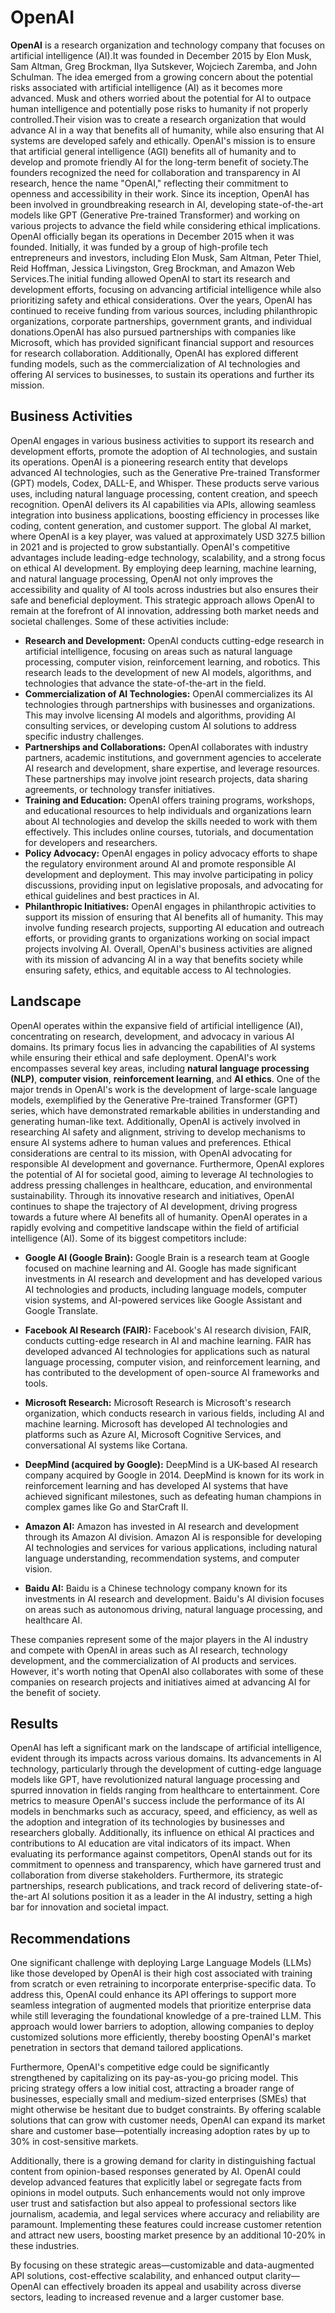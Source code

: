 # OpenAI

**OpenAI** is a research organization and technology company that focuses on artificial intelligence (AI).It was founded in December 2015 by Elon Musk, Sam Altman, Greg Brockman, Ilya Sutskever, Wojciech Zaremba, and John Schulman. The idea emerged from a growing concern about the potential risks associated with artificial intelligence (AI) as it becomes more advanced. Musk and others worried about the potential for AI to outpace human intelligence and potentially pose risks to humanity if not properly controlled.Their vision was to create a research organization that would advance AI in a way that benefits all of humanity, while also ensuring that AI systems are developed safely and ethically. OpenAI's mission is to ensure that artificial general intelligence (AGI) benefits all of humanity and to develop and promote friendly AI for the long-term benefit of society.The founders recognized the need for collaboration and transparency in AI research, hence the name "OpenAI," reflecting their commitment to openness and accessibility in their work. Since its inception, OpenAI has been involved in groundbreaking research in AI, developing state-of-the-art models like GPT (Generative Pre-trained Transformer) and working on various projects to advance the field while considering ethical implications. OpenAI officially began its operations in December 2015 when it was founded. Initially, it was funded by a group of high-profile tech entrepreneurs and investors, including Elon Musk, Sam Altman, Peter Thiel, Reid Hoffman, Jessica Livingston, Greg Brockman, and Amazon Web Services.The initial funding allowed OpenAI to start its research and development efforts, focusing on advancing artificial intelligence while also prioritizing safety and ethical considerations. Over the years, OpenAI has continued to receive funding from various sources, including philanthropic organizations, corporate partnerships, government grants, and individual donations.OpenAI has also pursued partnerships with companies like Microsoft, which has provided significant financial support and resources for research collaboration. Additionally, OpenAI has explored different funding models, such as the commercialization of AI technologies and offering AI services to businesses, to sustain its operations and further its mission.

## Business Activities
OpenAI engages in various business activities to support its research and development efforts, promote the adoption of AI technologies, and sustain its operations. OpenAI is a pioneering research entity that develops advanced AI technologies, such as the Generative Pre-trained Transformer (GPT) models, Codex, DALL-E, and Whisper. These products serve various uses, including natural language processing, content creation, and speech recognition. OpenAI delivers its AI capabilities via APIs, allowing seamless integration into business applications, boosting efficiency in processes like coding, content generation, and customer support. The global AI market, where OpenAI is a key player, was valued at approximately USD 327.5 billion in 2021 and is projected to grow substantially. OpenAI's competitive advantages include leading-edge technology, scalability, and a strong focus on ethical AI development. By employing deep learning, machine learning, and natural language processing, OpenAI not only improves the accessibility and quality of AI tools across industries but also ensures their safe and beneficial deployment. This strategic approach allows OpenAI to remain at the forefront of AI innovation, addressing both market needs and societal challenges.
Some of these activities include:

* **Research and Development:** OpenAI conducts cutting-edge research in artificial intelligence, focusing on areas such as natural language processing, computer vision, reinforcement learning, and robotics. This research leads to the development of new AI models, algorithms, and technologies that advance the state-of-the-art in the field.
* **Commercialization of AI Technologies:** OpenAI commercializes its AI technologies through partnerships with businesses and organizations. This may involve licensing AI models and algorithms, providing AI consulting services, or developing custom AI solutions to address specific industry challenges.
* **Partnerships and Collaborations:** OpenAI collaborates with industry partners, academic institutions, and government agencies to accelerate AI research and development, share expertise, and leverage resources. These partnerships may involve joint research projects, data sharing agreements, or technology transfer initiatives.
* **Training and Education:** OpenAI offers training programs, workshops, and educational resources to help individuals and organizations learn about AI technologies and develop the skills needed to work with them effectively. This includes online courses, tutorials, and documentation for developers and researchers.
* **Policy Advocacy:** OpenAI engages in policy advocacy efforts to shape the regulatory environment around AI and promote responsible AI development and deployment. This may involve participating in policy discussions, providing input on legislative proposals, and advocating for ethical guidelines and best practices in AI.
* **Philanthropic Initiatives:** OpenAI engages in philanthropic activities to support its mission of ensuring that AI benefits all of humanity. This may involve funding research projects, supporting AI education and outreach efforts, or providing grants to organizations working on social impact projects involving AI.
Overall, OpenAI's business activities are aligned with its mission of advancing AI in a way that benefits society while ensuring safety, ethics, and equitable access to AI technologies.

## Landscape
OpenAI operates within the expansive field of artificial intelligence (AI), concentrating on research, development, and advocacy in various AI domains. Its primary focus lies in advancing the capabilities of AI systems while ensuring their ethical and safe deployment. OpenAI's work encompasses several key areas, including **natural language processing (NLP)**, **computer vision**, **reinforcement learning**, and **AI ethics**. One of the major trends in OpenAI's work is the development of large-scale language models, exemplified by the Generative Pre-trained Transformer (GPT) series, which have demonstrated remarkable abilities in understanding and generating human-like text. Additionally, OpenAI is actively involved in researching AI safety and alignment, striving to develop mechanisms to ensure AI systems adhere to human values and preferences. Ethical considerations are central to its mission, with OpenAI advocating for responsible AI development and governance. Furthermore, OpenAI explores the potential of AI for societal good, aiming to leverage AI technologies to address pressing challenges in healthcare, education, and environmental sustainability. Through its innovative research and initiatives, OpenAI continues to shape the trajectory of AI development, driving progress towards a future where AI benefits all of humanity. OpenAI operates in a rapidly evolving and competitive landscape within the field of artificial intelligence (AI). Some of its biggest competitors include:
  
* **Google AI (Google Brain):** Google Brain is a research team at Google focused on machine learning and AI. Google has made significant investments in AI 
research and development and has developed various AI technologies and products, including language models, computer vision systems, and AI-powered services like Google Assistant and Google Translate.

* **Facebook AI Research (FAIR):** Facebook's AI research division, FAIR, conducts cutting-edge research in AI and machine learning. FAIR has developed advanced AI technologies for applications such as natural language processing, computer vision, and reinforcement learning, and has contributed to the development of open-source AI frameworks and tools.

* **Microsoft Research:** Microsoft Research is Microsoft's research organization, which conducts research in various fields, including AI and machine learning. Microsoft has developed AI technologies and platforms such as Azure AI, Microsoft Cognitive Services, and conversational AI systems like Cortana.

* **DeepMind (acquired by Google):** DeepMind is a UK-based AI research company acquired by Google in 2014. DeepMind is known for its work in reinforcement learning and has developed AI systems that have achieved significant milestones, such as defeating human champions in complex games like Go and StarCraft II.

* **Amazon AI:** Amazon has invested in AI research and development through its Amazon AI division. Amazon AI is responsible for developing AI technologies and services for various applications, including natural language understanding, recommendation systems, and computer vision.

* **Baidu AI:** Baidu is a Chinese technology company known for its investments in AI research and development. Baidu's AI division focuses on areas such as autonomous driving, natural language processing, and healthcare AI.

These companies represent some of the major players in the AI industry and compete with OpenAI in areas such as AI research, technology development, and the commercialization of AI products and services. However, it's worth noting that OpenAI also collaborates with some of these companies on research projects and initiatives aimed at advancing AI for the benefit of society.

## Results
OpenAI has left a significant mark on the landscape of artificial intelligence, evident through its impacts across various domains. Its advancements in AI technology, particularly through the development of cutting-edge language models like GPT, have revolutionized natural language processing and spurred innovation in fields ranging from healthcare to entertainment. Core metrics to measure OpenAI's success include the performance of its AI models in benchmarks such as accuracy, speed, and efficiency, as well as the adoption and integration of its technologies by businesses and researchers globally. Additionally, its influence on ethical AI practices and contributions to AI education are vital indicators of its impact. When evaluating its performance against competitors, OpenAI stands out for its commitment to openness and transparency, which have garnered trust and collaboration from diverse stakeholders. Furthermore, its strategic partnerships, research publications, and track record of delivering state-of-the-art AI solutions position it as a leader in the AI industry, setting a high bar for innovation and societal impact.


## Recommendations

One significant challenge with deploying Large Language Models (LLMs) like those developed by OpenAI is their high cost associated with training from scratch or even retraining to incorporate enterprise-specific data. To address this, OpenAI could enhance its API offerings to support more seamless integration of augmented models that prioritize enterprise data while still leveraging the foundational knowledge of a pre-trained LLM. This approach would lower barriers to adoption, allowing companies to deploy customized solutions more efficiently, thereby boosting OpenAI's market penetration in sectors that demand tailored applications.

Furthermore, OpenAI's competitive edge could be significantly strengthened by capitalizing on its pay-as-you-go pricing model. This pricing strategy offers a low initial cost, attracting a broader range of businesses, especially small and medium-sized enterprises (SMEs) that might otherwise be hesitant due to budget constraints. By offering scalable solutions that can grow with customer needs, OpenAI can expand its market share and customer base—potentially increasing adoption rates by up to 30% in cost-sensitive markets.

Additionally, there is a growing demand for clarity in distinguishing factual content from opinion-based responses generated by AI. OpenAI could develop advanced features that explicitly label or segregate facts from opinions in model outputs. Such enhancements would not only improve user trust and satisfaction but also appeal to professional sectors like journalism, academia, and legal services where accuracy and reliability are paramount. Implementing these features could increase customer retention and attract new users, boosting market presence by an additional 10-20% in these industries.

By focusing on these strategic areas—customizable and data-augmented API solutions, cost-effective scalability, and enhanced output clarity—OpenAI can effectively broaden its appeal and usability across diverse sectors, leading to increased revenue and a larger customer base.

 

